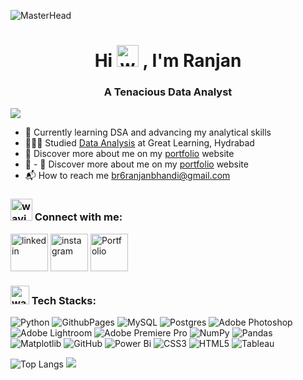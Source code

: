 ![MasterHead](https://github.com/jyotirmaya16/jyotirmaya16/assets/146333462/5973538b-7a59-4789-830b-8283157edc74)
<h1 align="center">Hi <img src="https://github.com/jyotirmaya16/jyotirmaya16/assets/146333462/1422cc4f-9117-4cd2-bdb6-22792cf354fb" alt="waving hand gif" width="35"/> , I'm Ranjan</h1>
<h3 align="center"> A Tenacious Data Analyst</h3>

[![](https://visitcount.itsvg.in/api?id=Rishi880&icon=0&color=11)](https://visitcount.itsvg.in)

- 🔭  Currently learning DSA and advancing my analytical skills
- 👨🏻‍🎓  Studied [Data Analysis](https://verify.mygreatlearning.com/verify/JCGUWXLK) at Great Learning, Hydrabad
- 👀  Discover more about me on my [portfolio](https://rishi880.github.io/portfolio.io/) website
- 🌷 - 👀  Discover more about me on my [portfolio](https://public.tableau.com/app/profile/ranjan.bhandi/vizzes) website
- 📬  How to reach me [br6ranjanbhandi@gmail.com](mailto:br6ranjanbhandi@gmail.com)

<h3 align="left"><img src="https://github.com/jyotirmaya16/jyotirmaya16/assets/146333462/3a69c50f-e1b3-4481-a24e-c82b30c04302" alt="waving hand gif" width="35"/> Connect with me:</h3>
<p align="left">
<a href="https://www.linkedin.com/in/ranjanbhandi/" target="blank"><img align="center" src="https://github.com/jyotirmaya16/jyotirmaya16/assets/146333462/ba826ab4-7b04-4aa3-85bf-6e8806c59950" alt="linkedin" height="auto" width="60" /></a>
<a href="https://www.instagram.com/br6.ranjan/?hl=en" target="blank"><img align="center" src="https://github.com/jyotirmaya16/jyotirmaya16/assets/146333462/654bd059-f6aa-4ed1-a203-08e406d78798" alt="instagram" height="auto" width="60" /></a>
<a href="https://rishi880.github.io/portfolio.io/"><img align="center" src="https://github.com/jyotirmaya16/jyotirmaya16/assets/146333462/4ed4c65b-144f-4d94-a662-286dc8cb0347" alt="Portfolio" height="auto" width="60" /></a>
</p>

<h3 align="left"><img src="https://github.com/jyotirmaya16/jyotirmaya16/assets/146333462/28e73636-ddbe-4f65-b0bf-a28186e3f0c1" alt="waving hand gif" width="30"/> Tech Stacks:</h3>

![Python](https://img.shields.io/badge/python-3670A0?style=for-the-badge&logo=python&logoColor=ffdd54) ![GithubPages](https://img.shields.io/badge/github%20pages-121013?style=for-the-badge&logo=github&logoColor=white) ![MySQL](https://img.shields.io/badge/mysql-4479A1.svg?style=for-the-badge&logo=mysql&logoColor=white) ![Postgres](https://img.shields.io/badge/postgres-%23316192.svg?style=for-the-badge&logo=postgresql&logoColor=white) ![Adobe Photoshop](https://img.shields.io/badge/adobe%20photoshop-%2331A8FF.svg?style=for-the-badge&logo=adobe%20photoshop&logoColor=white) ![Adobe Lightroom](https://img.shields.io/badge/Adobe%20Lightroom-31A8FF.svg?style=for-the-badge&logo=Adobe%20Lightroom&logoColor=white) ![Adobe Premiere Pro](https://img.shields.io/badge/Adobe%20Premiere%20Pro-9999FF.svg?style=for-the-badge&logo=Adobe%20Premiere%20Pro&logoColor=white) ![NumPy](https://img.shields.io/badge/numpy-%23013243.svg?style=for-the-badge&logo=numpy&logoColor=white) ![Pandas](https://img.shields.io/badge/pandas-%23150458.svg?style=for-the-badge&logo=pandas&logoColor=white) ![Matplotlib](https://img.shields.io/badge/Matplotlib-%23ffffff.svg?style=for-the-badge&logo=Matplotlib&logoColor=black) ![GitHub](https://img.shields.io/badge/github-%23121011.svg?style=for-the-badge&logo=github&logoColor=white) ![Power Bi](https://img.shields.io/badge/power_bi-F2C811?style=for-the-badge&logo=powerbi&logoColor=black) ![CSS3](https://img.shields.io/badge/css3-%231572B6.svg?style=for-the-badge&logo=css3&logoColor=white) ![HTML5](https://img.shields.io/badge/html5-%23E34F26.svg?style=for-the-badge&logo=html5&logoColor=white) ![Tableau](https://img.shields.io/badge/Tableau-E97627?style=for-the-badge&logo=tableau&logoColor=white)

![Top Langs](https://github-readme-stats.vercel.app/api/top-langs/?username=Rishi880&hide_progress=true&layout=compact&title_color=02becf&text_color=ffffff&bg_color=1e2235&border_color=444444) ![](https://github-readme-streak-stats.herokuapp.com/?user=Rishi880&theme=one_dark_pro&hide_border=true)

